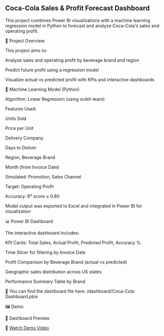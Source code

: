 ## Coca-Cola Sales & Profit Forecast Dashboard ##

This project combines Power BI visualizations with a machine learning regression model in Python to forecast and analyze Coca-Cola's sales and operating profit.

📌 Project Overview

This project aims to:

Analyze sales and operating profit by beverage brand and region

Predict future profit using a regression model

Visualize actual vs predicted profit with KPIs and interactive dashboards

🧪 Machine Learning Model (Python)

Algorithm: Linear Regression (using scikit-learn)

Features Used:

Units Sold

Price per Unit

Delivery Company

Days to Deliver

Region, Beverage Brand

Month (from Invoice Date)

Simulated: Promotion, Sales Channel

Target: Operating Profit

Accuracy: R² score ≈ 0.80

Model output was exported to Excel and integrated in Power BI for visualization

📊 Power BI Dashboard

The interactive dashboard includes:

KPI Cards: Total Sales, Actual Profit, Predicted Profit, Accuracy %

Time Slicer for filtering by Invoice Date

Profit Comparison by Beverage Brand (actual vs predicted)

Geographic sales distribution across US states

Performance Summary Table by Brand

📂 You can find the dashboard file here:
/dashboard/Coca-Cola Dashboard.pbix

🖼️ Demo

🔹 Dashboard Preview

🎥 [Watch Demo Video](https://drive.google.com/file/d/1rV3JNNiKENrBM8V4cLksUrDafHdSh4KU/view?usp=sharing)
